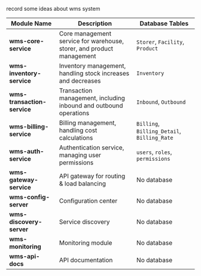 record some ideas about wms system

| Module Name              | Description                                  | Database Tables                              |
|--------------------------|----------------------------------------------|----------------------------------------------|
| **wms-core-service**     | Core management service for warehouse, storer, and product management | `Storer`, `Facility`, `Product`             |
| **wms-inventory-service** | Inventory management, handling stock increases and decreases | `Inventory`                                  |
| **wms-transaction-service** | Transaction management, including inbound and outbound operations | `Inbound`, `Outbound`                        |
| **wms-billing-service**   | Billing management, handling cost calculations | `Billing`, `Billing_Detail`, `Billing_Rate` |
| **wms-auth-service**      | Authentication service, managing user permissions | `users`, `roles`, `permissions`             |
| **wms-gateway-service**   | API gateway for routing & load balancing   | No database                                  |
| **wms-config-server**     | Configuration center                        | No database                                  |
| **wms-discovery-server**  | Service discovery                           | No database                                  |
| **wms-monitoring**        | Monitoring module                           | No database                                  |
| **wms-api-docs**          | API documentation                           | No database                                  |